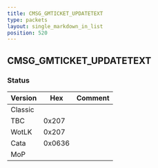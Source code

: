 ```yaml
---
title: CMSG_GMTICKET_UPDATETEXT
type: packets
layout: single_markdown_in_list
position: 520
---
```


## CMSG_GMTICKET_UPDATETEXT

### Status

Version    | Hex        | Comment
---------- | ---------- | ---------- 
Classic    |            |
TBC        | 0x207      |
WotLK      | 0x207      |
Cata       | 0x0636     |
MoP        |            |